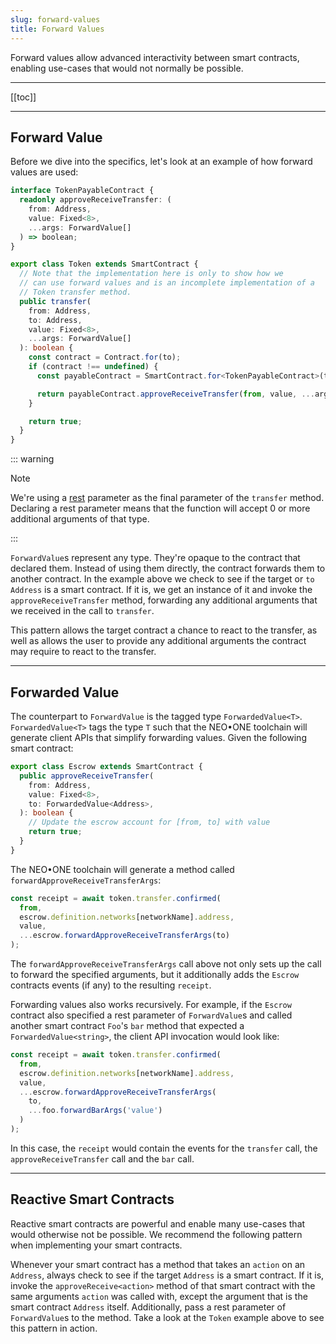 ```yaml
---
slug: forward-values
title: Forward Values
---
```

Forward values allow advanced interactivity between smart contracts, enabling use-cases that would not normally be possible.

---

[[toc]]

---

## Forward Value

Before we dive into the specifics, let's look at an example of how forward values are used:

```typescript
interface TokenPayableContract {
  readonly approveReceiveTransfer: (
    from: Address,
    value: Fixed<8>,
    ...args: ForwardValue[]
  ) => boolean;
}

export class Token extends SmartContract {
  // Note that the implementation here is only to show how we
  // can use forward values and is an incomplete implementation of a
  // Token transfer method.
  public transfer(
    from: Address,
    to: Address,
    value: Fixed<8>,
    ...args: ForwardValue[]
  ): boolean {
    const contract = Contract.for(to);
    if (contract !== undefined) {
      const payableContract = SmartContract.for<TokenPayableContract>(to);

      return payableContract.approveReceiveTransfer(from, value, ...args);
    }

    return true;
  }
}
```

::: warning

Note

We're using a [rest](https://www.typescriptlang.org/docs/handbook/functions.html#rest-parameters) parameter as the final parameter of the `transfer` method. Declaring a rest parameter means that the function will accept 0 or more additional arguments of that type.

:::

`ForwardValue`s represent any type. They're opaque to the contract that declared them. Instead of using them directly, the contract forwards them to another contract. In the example above we check to see if the target or `to` `Address` is a smart contract. If it is, we get an instance of it and invoke the `approveReceiveTransfer` method, forwarding any additional arguments that we received in the call to `transfer`.

This pattern allows the target contract a chance to react to the transfer, as well as allows the user to provide any additional arguments the contract may require to react to the transfer.

---

## Forwarded Value

The counterpart to `ForwardValue` is the tagged type `ForwardedValue<T>`. `ForwardedValue<T>` tags the type `T` such that the NEO•ONE toolchain will generate client APIs that simplify forwarding values. Given the following smart contract:

```typescript
export class Escrow extends SmartContract {
  public approveReceiveTransfer(
    from: Address,
    value: Fixed<8>,
    to: ForwardedValue<Address>,
  ): boolean {
    // Update the escrow account for [from, to] with value
    return true;
  }
}
```

The NEO•ONE toolchain will generate a method called `forwardApproveReceiveTransferArgs`:

```typescript
const receipt = await token.transfer.confirmed(
  from,
  escrow.definition.networks[networkName].address,
  value,
  ...escrow.forwardApproveReceiveTransferArgs(to)
);
```

The `forwardApproveReceiveTransferArgs` call above not only sets up the call to forward the specified arguments, but it additionally adds the `Escrow` contracts events (if any) to the resulting `receipt`.

Forwarding values also works recursively. For example, if the `Escrow` contract also specified a rest parameter of `ForwardValue`s and called another smart contract `Foo`'s `bar` method that expected a `ForwardedValue<string>`, the client API invocation would look like:

```typescript
const receipt = await token.transfer.confirmed(
  from,
  escrow.definition.networks[networkName].address,
  value,
  ...escrow.forwardApproveReceiveTransferArgs(
    to,
    ...foo.forwardBarArgs('value')
  )
);
```

In this case, the `receipt` would contain the events for the `transfer` call, the `approveReceiveTransfer` call and the `bar` call.

---

## Reactive Smart Contracts

Reactive smart contracts are powerful and enable many use-cases that would otherwise not be possible. We recommend the following pattern when implementing your smart contracts.

Whenever your smart contract has a method that takes an `action` on an `Address`, always check to see if the target `Address` is a smart contract. If it is, invoke the `approveReceive<action>` method of that smart contract with the same arguments `action` was called with, except the argument that is the smart contract `Address` itself. Additionally, pass a rest parameter of `ForwardValue`s to the method. Take a look at the `Token` example above to see this pattern in action.
